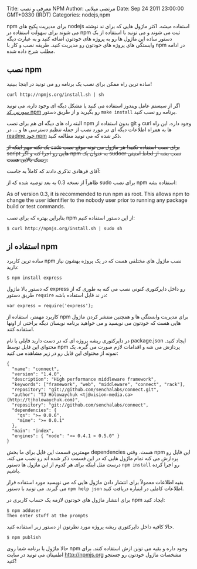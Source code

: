 Title: معرفی و نصب NPM
Author: مرتضی میلانی
Date: Sep 24 2011 23:00:00 GMT+0330 (IRDT)
Categories: nodejs,npm

npm برای مدیریت پکیج های nodejs  استفاده میشه. اکثر ماژول هایی که برای ند نوشته می شوند برای سهولت استفاده در npm ثبت می شوند و می تونید با استفاده از یک دستور ساده این ماژول ها رو به پروژه های خودتون اضافه کنید و به عبارت دیگه وابستگی های پروژه های خودتون رو مدیریت کنید. طریقه نصب و کار با npm در ادامه مطلب شرح داده شده.

## نصب npm

ساده ترین راه ممکن برای نصب یک برنامه رو می تونید در اینجا ببینید!

    curl http://npmjs.org/install.sh | sh

اگر از سیستم عامل ویندوز استفاده می کنید یا مشکل دیگه ای وجود داره، می تونید [سورس کد npm](http://github.com/isaacs/npm) رو بگیرید و از طریق دستور `make install` برنامه رو نصب کنید.

البته راه های دیگه ای هم برای نصب npm بدون استفاده از git و curl وجود داره. این راه ها به همراه اطلاعات دیگه ای در مورد نصب از جمله تنظیم دسترسی ها و ... در [readme خود npm](http://npmjs.org/doc/README.html) ذکر شده که می تونید مطالعه کنید.

<strike>یک نکته مهم اینکه از `sudo` برای نصب استفاده نکنید! هر ماژول می تونه موقع نصب script هایی رو اجرا کنه و اگر npm به عنوان یک sudoer نصب بشه از لحاظ امنیتی ریسک بالایی هست.</strike>

آقای فرهادی تذکری دادند که کاملاً به جاست:

ظاهراً از نسخه 0.3 به بعد توصیه شده که از sudo برای نصب npm استفاده بشه:

As of version 0.3, it is recommended to run npm as root. This allows npm to change the user identifier to the nobody user prior to running any package build or test commands.

بنابراین بهتره که برای نصب npm از این دستور استفاده کنیم:

    $ curl http://npmjs.org/install.sh | sudo sh
    


## استفاده از npm

ساده ترین کاربرد npm نصب ماژول های مختلفی هست که در یک پروژه بهشون نیاز دارید:

    $ npm install express
    
که دستور بالا ماژول express رو داخل دایرکتوری کنونی نصب می کنه به طوری که از طریق دستور `require` در ند قابل استفاده باشه:

    var express = require('express');

کاربرد مهمتر، استفاده از npm برای مدیریت وابستگی ها و همچنین منتشر کردن ماژول هایی هست که خودتون می نویسید و می خواهید برنامه نویسان دیگه براحتی از اونها استفاده کنند.

در دایرکتوری ریشه پروژه ای که در دست دارید فایلی با نام package.json ایجاد کنید. محتوای این فایل توسط npm پردازش می شه و اقدامات لازم صورت می گیره. یک نمونه از محتوای این فایل رو در زیر مشاهده می کنید:

    {
      "name": "connect",
      "version": "1.4.0",
      "description": "High performance middleware framework",
      "keywords": ["framework", "web", "middleware", "connect", "rack"],
      "repository": "git://github.com/senchalabs/connect.git",
      "author": "TJ Holowaychuk <tj@vision-media.ca> (http://tjholowaychuk.com)",
      "repository": "git://github.com/senchalabs/connect",
      "dependencies": {
        "qs": ">= 0.0.6",
        "mime": ">= 0.0.1"
      },
      "main": "index",
      "engines": { "node": ">= 0.4.1 < 0.5.0" }
    }
    
مهمترین قسمت این فایل برای ما بخش dependencies هست. وقتی npm این فایل رو پردازش می کنه تمام ماژول هایی که در این قسمت ذکر شده اند رو نصب می کنه. درست مثل اینکه برای هر کدوم از این ماژول ها دستور `npm install` رو اجرا کرده باشیم.

بقیه اطلاعات معمولاً برای انتشار دادن ماژول هایی که می نویسید مورد استفاده قرار می گیرند. می تونید با دستور `npm help json‍` اطلاعات کاملی در اینباره دریافت کنید.

برای انتشار ماژول های خودتون لازمه یک حساب کاربری در npm ایجاد کنید:

    $ npm adduser
    Then enter stuff at the prompts

حالا کافیه داخل دایرکتوری ریشه پروژه مورد نظرتون از دستور زیر استفاده کنید.

    $ npm publish

حالا ماژول یا برنامه شما روی npm وجود داره و بقیه می تونن ازش استفاده کنند. برای اطمینان می تونید در سایت http://npmjs.org مشخصات ماژول خودتون رو جستجو کنید!
